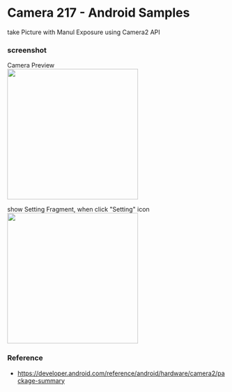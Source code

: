 Camera 217 - Android Samples
===============

take Picture with Manul Exposure using  Camera2 API <br/>

### screenshot <br/>
Camera Preview <br/>
<image src="https://raw.githubusercontent.com/ohwada/Android_Samples/master/Camera217/screenshot/Camera217_preview.png" width="300" /><br/>

show Setting Fragment, when click "Setting" icon <br/>
<image src="https://raw.githubusercontent.com/ohwada/Android_Samples/master/Camera217/screenshot/camera217_setting.png" width="300" /><br/>


### Reference <br/>
- https://developer.android.com/reference/android/hardware/camera2/package-summary

